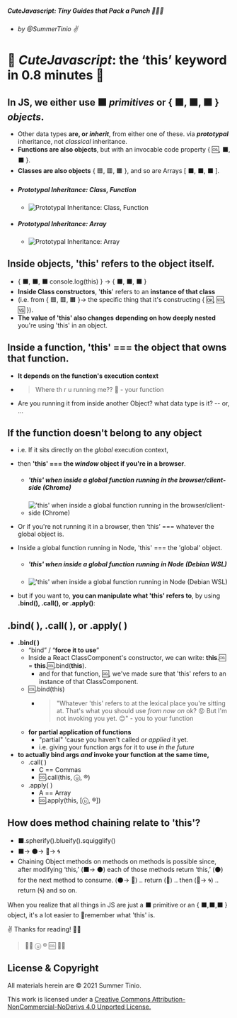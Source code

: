 ##### *CuteJavascript*: Tiny Guides that Pack a Punch 👊💥💥 ###
- ###### by @SummerTinio ✌ ######

# 🚀 *CuteJavascript*: the ‘this’ keyword in 0.8 minutes 🚀

## **In JS, we either use ⬛ *primitives* or { ⬛, ⬛, ⬛ } *objects***. 
- Other data types **are, or *inherit***, from either one of these. via ***prototypal*** inheritance, not *classical* inheritance.
- **Functions are also objects**, but with an invocable code property { 🆒, ⬛, ⬛ }. 
- **Classes are also objects** { 🟦, 🟥, 🟧 }, and so are Arrays [ ⬛, ⬛, ⬛ ].
- ##### Prototypal Inheritance: Class, Function
  - ![Prototypal Inheritance: Class, Function](https://i.imgur.com/97f6dbZ.jpeg)
- ##### Prototypal Inheritance: Array
  - ![Prototypal Inheritance: Array](https://i.imgur.com/Ec8fCbn.jpeg)

## **Inside objects, 'this' refers to the object itself**. 
- { ⬛, ⬛, ⬛ console.log(this) } -> { ⬛, ⬛, ⬛ }
- **Inside Class constructors**, '**this**' refers to an **instance of that class** 
- (i.e. from { 🟦, 🟥, 🟧 }-> the specific thing that it's constructing { 🆗, 🆘, 🆚 }).
- **The value of 'this' also changes** **depending on how deeply nested** you're using 'this' in an object. 

## **Inside a function**, **'this' === the object that owns that function**. 
- **It depends on the function's execution context**
- > Where th r u running me?? 😤 - your function
- Are you running it from inside another Object? what data type is it? -- or, ...

## **If the function doesn't belong to any object** 
- i.e. If it sits directly on the *global* execution context, 
- then **'this' === the *window* object if you're in a browser**. 
  - ##### 'this' when inside a global function running in the browser/client-side (Chrome)
  - !['this' when inside a global function running in the browser/client-side (Chrome)](https://i.imgur.com/VaSK2j4.jpeg)

- Or if you're not running it in a browser, then ‘this’ === whatever the global object is. 
- Inside a global function running in Node, 'this' === the 'global' object.
  - ##### 'this' when inside a global function running in Node (Debian WSL)
  - !['this' when inside a global function running in Node (Debian WSL)](https://i.imgur.com/O9rhIEv.jpeg)

- but if you want to, **you can manipulate what 'this' refers to**, by using **.bind(), .call(), or .apply()**:

## .bind( ), .call( ), or .apply( )
- **.bind( )**
  - “bind” / “**force it to use**”
  - Inside a React ClassComponent's constructor, we can write: **this**.🆒 = **this**.🆒.bind(**this**). 
    - and for that function, 🆒, we've made sure that 'this' refers to an instance of that ClassComponent.
  - 🆒.bind(this)
    - > "Whatever 'this' refers to at the lexical place you're sitting at. That's what you should use *from now on* ok? 😡 But I'm not invoking you yet. 😌" - you to your function
  - **for partial application of functions**
    - "partial" 'cause you haven't called _or applied_ it yet. 
    - i.e. giving your function args for it to use *in the future*
- **to actually bind args *and* invoke your function at the same time,**
  - .call( )
    - C == Commas
    - 🆒.call(this, ⓤ, ®️)
  - .apply( )
    - A == Array
    - 🆒.apply(this, [ⓤ, ®️])

## **How does method chaining relate to 'this'?**
- ⬛️.spherify().blueify().squigglify()
- ⬛️-> ⚫️-> 🔵-> 🌀
- Chaining Object methods on methods on methods is possible since, after modifying ‘this,’ (⬛️-> ⚫️) each of those methods return ‘this,’ (⚫️) for the next method to consume. (⚫️-> 🔵) .. return (🔵) .. then (🔵-> 🌀) .. return (🌀) and so on.

When you realize that all things in JS are just a ⬛ primitive or an { ⬛,⬛,⬛ } object, it's a lot easier to 🧠remember what 'this' is.

✌️ Thanks for reading! 🐱‍🚀
> 🌠🚀 ⓤ ®️ 🆒 🚀🌠

## License & Copyright

All materials herein are © 2021 Summer Tinio.

This work is licensed under a [Creative Commons Attribution-NonCommercial-NoDerivs 4.0 Unported License.](https://creativecommons.org/licenses/by-nc-nd/4.0/)
